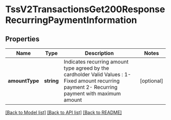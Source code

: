 # TssV2TransactionsGet200ResponseRecurringPaymentInformation

## Properties
Name | Type | Description | Notes
------------ | ------------- | ------------- | -------------
**amountType** | **string** | Indicates recurring amount type agreed by the cardholder Valid Values : 1- Fixed amount recurring payment 2- Recurring payment with maximum amount | [optional] 

[[Back to Model list]](../README.md#documentation-for-models) [[Back to API list]](../README.md#documentation-for-api-endpoints) [[Back to README]](../README.md)


